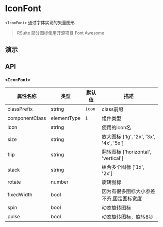 # IconFont [<i class="icon icon-edit2" ></i>](https://github.com/rsuite/rsuite.github.io/blob/master/src/components/iconFont/index.md)

`<IconFont>` 通过字体实现的矢量图形

> RSuite 部分图标使用开源项目 Font Awesome

## 演示

<!--{demo}-->


## API

### `<IconFont>`

| 属性名称           | 类型          | 默认值    | 描述                                  |
|----------------|-------------|--------|-------------------------------------|
| classPrefix    | string      | `icon` | class前缀                             |
| componentClass | elementType | `i`    | 组件类型                                |
| icon           | string      |        | 使用的icon名                            |
| size           | string      |        | 放大图标 ['lg', '2x', '3x', '4x', '5x'] |
| flip           | string      |        | 翻转图标 ['horizontal', 'vertical']     |
| stack          | string      |        | 组合多个图标 ['1x', '2x']                 |
| rotate         | number      |        | 旋转图标                                |
| fixedWidth     | bool        |        | 因为有很多图标大小参差不齐,固定图标宽度                |
| spin           | bool        |        | 动态旋转图标                              |
| pulse          | bool        |        | 动态旋转图标，旋转8步                         |
